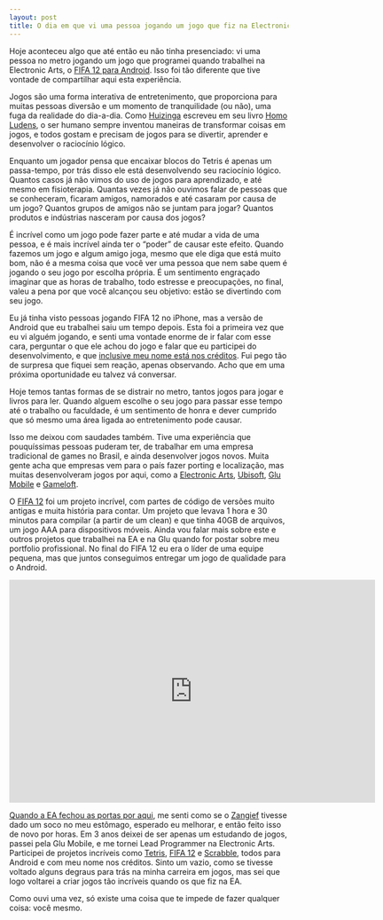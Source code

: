 ```yaml
---
layout: post
title: O dia em que vi uma pessoa jogando um jogo que fiz na Electronic Arts
---
```


Hoje aconteceu algo que até então eu não tinha presenciado: vi uma pessoa no metro jogando um jogo que programei quando trabalhei na Electronic Arts, o [FIFA 12 para Android](https://play.google.com/store/apps/details?id=com.ea.game.fifa12_row "FIFA 12"). Isso foi tão diferente que tive vontade de compartilhar aqui esta experiência.

Jogos são uma forma interativa de entretenimento, que proporciona para muitas pessoas diversão e um momento de tranquilidade (ou não), uma fuga da realidade do dia-a-dia. Como [Huizinga](http://en.wikipedia.org/wiki/Johan_Huizinga "Huizinga") escreveu em seu livro [Homo Ludens](http://jnsilva.ludicum.org/Huizinga_HomoLudens.pdf "Homo Ludens"), o ser humano sempre inventou maneiras de transformar coisas em jogos, e todos gostam e precisam de jogos para se divertir, aprender e desenvolver o raciocínio lógico.

Enquanto um jogador pensa que encaixar blocos do Tetris é apenas um passa-tempo, por trás disso ele está desenvolvendo seu raciocínio lógico. Quantos casos já não vimos do uso de jogos para aprendizado, e até mesmo em fisioterapia. Quantas vezes já não ouvimos falar de pessoas que se conheceram, ficaram amigos, namorados e até casaram por causa de um jogo? Quantos grupos de amigos não se juntam para jogar? Quantos produtos e indústrias nasceram por causa dos jogos?

É incrível como um jogo pode fazer parte e até mudar a vida de uma pessoa, e é mais incrível ainda ter o “poder” de causar este efeito. Quando fazemos um jogo e algum amigo joga, mesmo que ele diga que está muito bom, não é a mesma coisa que você ver uma pessoa que nem sabe quem é jogando o seu jogo por escolha própria. É um sentimento engraçado imaginar que as horas de trabalho, todo estresse e preocupações, no final, valeu a pena por que você alcançou seu objetivo: estão se divertindo com seu jogo.

Eu já tinha visto pessoas jogando FIFA 12 no iPhone, mas a versão de Android que eu trabalhei saiu um tempo depois. Esta foi a primeira vez que eu vi alguém jogando, e senti uma vontade enorme de ir falar com esse cara, perguntar o que ele achou do jogo e falar que eu participei do desenvolvimento, e que [inclusive meu nome está nos créditos](http://www.mobygames.com/developer/sheet/view/developerId,546348/ "Créditos"). Fui pego tão de surpresa que fiquei sem reação, apenas observando. Acho que em uma próxima oportunidade eu talvez vá conversar.

Hoje temos tantas formas de se distrair no metro, tantos jogos para jogar e livros para ler. Quando alguem escolhe o seu jogo para passar esse tempo até o trabalho ou faculdade, é um sentimento de honra e dever cumprido que só mesmo uma área ligada ao entretenimento pode causar.

Isso me deixou com saudades também. Tive uma experiência que pouquíssimas pessoas puderam ter, de trabalhar em uma empresa tradicional de games no Brasil, e ainda desenvolver jogos novos. Muita gente acha que empresas vem para o país fazer porting e localização, mas muitas desenvolveram jogos por aqui, como a [Electronic Arts](http://www.ea.com "EA"), [Ubisoft](http://www.ubisoft.com "Ubisoft"), [Glu Mobile](http://www.glu.com "Glu") e [Gameloft](http://www.gameloft.com "Gameloft").

O [FIFA 12](https://play.google.com/store/apps/details?id=com.ea.game.fifa12_row "FIFA 12") foi um projeto incrível, com partes de código de versões muito antigas e muita história para contar. Um projeto que levava 1 hora e 30 minutos para compilar (a partir de um clean) e que tinha 40GB de arquivos, um jogo AAA para dispositivos móveis. Ainda vou falar mais sobre este e outros projetos que trabalhei na EA e na Glu quando for postar sobre meu portfolio profissional. No final do FIFA 12 eu era o líder de uma equipe pequena, mas que juntos conseguimos entregar um jogo de qualidade para o Android.

<span class="embed-youtube" style="text-align:center; display: block;"><iframe allowfullscreen="true" class="youtube-player" frameborder="0" height="402" src="http://www.youtube.com/embed/AvgBYqVuFZI?version=3&rel=1&fs=1&autohide=2&showsearch=0&showinfo=1&iv_load_policy=1&wmode=transparent" type="text/html" width="660"></iframe></span>

[Quando a EA fechou as portas por aqui](http://gamedeveloper.com.br/blog/2013/04/11/electronic-arts-fecha-estudio-de-sao-paulo/ "EA"), me senti como se o [Zangief](http://lh3.ggpht.com/-6npN4wsd_7E/Tl5__hzmsjI/AAAAAAAAC9Y/cLpjRzrYxPA/s1024/ssf4-zangief.jpg "Zangief") tivesse dado um soco no meu estômago, esperado eu melhorar, e então feito isso de novo por horas. Em 3 anos deixei de ser apenas um estudando de jogos, passei pela Glu Mobile, e me tornei Lead Programmer na Electronic Arts. Participei de projetos incríveis como [Tetris](https://play.google.com/store/apps/details?id=com.ea.game.tetris2011_row "Tetris"), [FIFA 12](https://play.google.com/store/apps/details?id=com.ea.game.fifa12_row "FIFA 12") e [Scrabble](https://play.google.com/store/apps/details?id=com.ea.game.scrabblemattel_bv "Scrabble"), todos para Android e com meu nome nos créditos. Sinto um vazio, como se tivesse voltado alguns degraus para trás na minha carreira em jogos, mas sei que logo voltarei a criar jogos tão incríveis quando os que fiz na EA.

Como ouvi uma vez, só existe uma coisa que te impede de fazer qualquer coisa: você mesmo.
